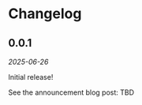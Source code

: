 Changelog
=========

0.0.1
-----

_2025-06-26_

Initial release!

See the announcement blog post: TBD
  
